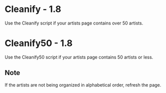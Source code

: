 # Cleanify - 1.8
Use the Cleanify script if your artists page contains over 50 artists.

# Cleanify50 - 1.8
Use the Cleanify50 script if your artists page contains 50 artists or less.  

## Note
If the artists are not being organized in alphabetical order, refresh the page.